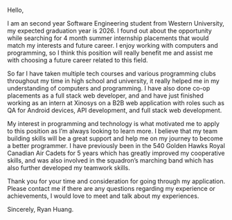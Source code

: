 Hello,

I am an second year Software Engineering student from Western University, my expected graduation year is 2026. I found out about the opportunity while searching for 4 month summer internship placements that would match my interests and future career. I enjoy working with computers and programming, so I think this position will really benefit me and assist me with choosing a future career related to this field.

So far I have taken multiple tech courses and various programming clubs throughout my time in high school and university, it really helped me in my understanding of computers and programming. I have also done co-op placements as a full stack web developer, and and have just finished working as an intern at Xinosys on a B2B web application with roles such as QA for Android devices, API development, and full stack web development.

My interest in programming and technology is what motivated me to apply to this position as I’m always looking to learn more. I believe that my team building skills will be a great support and help me on my journey to become a better programmer. I have previously been in the 540 Golden Hawks Royal Canadian Air Cadets for 5 years which has greatly improved my cooperative skills, and was also involved in the squadron’s marching band which has also further developed my teamwork skills.

Thank you for your time and consideration for going through my application. Please contact me if there are any questions regarding my experience or achievements, I would love to meet and talk about my experiences.

Sincerely, Ryan Huang.


